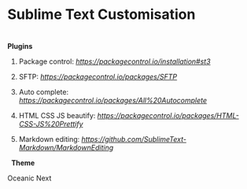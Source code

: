 # Sublime Text Customisation

# 

**Plugins**

1. Package control: _https://packagecontrol.io/installation#st3_

2. SFTP: _https://packagecontrol.io/packages/SFTP_

3. Auto complete: _https://packagecontrol.io/packages/All%20Autocomplete_

4. HTML CSS JS beautify: _https://packagecontrol.io/packages/HTML-CSS-JS%20Prettify_

5. Markdown editing: _https://github.com/SublimeText-Markdown/MarkdownEditing_

 
**Theme**

Oceanic Next

